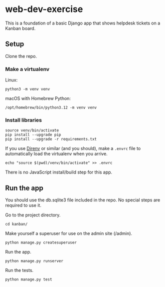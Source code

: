 # web-dev-exercise

This is a foundation of a basic Django app that shows helpdesk tickets on a Kanban board.

## Setup

Clone the repo.

### Make a virtualenv

Linux:

```
python3 -m venv venv
```

macOS with Homebrew Python:

```
/opt/homebrew/bin/python3.12 -m venv venv
```

### Install libraries

```
source venv/bin/activate
pip install --upgrade pip
pip install --upgrade -r requirements.txt
```

If you use [Direnv](https://direnv.net/) or similar (and you should), make a `.envrc` file to automatically load the virtualenv when you arrive.

```
echo "source $(pwd)/venv/bin/activate" >> .envrc
```

There is no JavaScript install/build step for this app.

## Run the app

You should use the db.sqlite3 file included in the repo. No special steps are required to use it.

Go to the project directory.

```
cd kanban/
```

Make yourself a superuser for use on the admin site (/admin).

```
python manage.py createsuperuser
```

Run the app.
```
python manage.py runserver
```

Run the tests.

```
python manage.py test
```

